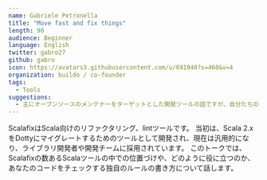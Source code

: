 ```yaml
---
name: Gabriele Petronella
title: "Move fast and fix things"
length: 90
audience: Beginner
language: English
twitter: gabro27
github: gabro
icon: https://avatars3.githubusercontent.com/u/691940?s=460&v=4
organization: buildo / co-founder
tags:
  - Tools
suggestions:
  - 主にオープンソースのメンテナーをターゲットとした開発ツールの話ですが、自分たちのコードをリファクタリングしたいユーザーにとっても有用です。
---
```

ScalafixはScala向けのリファクタリング、lintツールです。
当初は、Scala 2.xをDottyにマイグレートするためのツールとして開発され、現在は汎用的になり、ライブラリ開発者や開発チームに採用されています。
このトークでは、Scalafixの数あるScalaツールの中での位置づけや、どのように役に立つのか、あなたのコードをチェックする独自のルールの書き方について話します。
